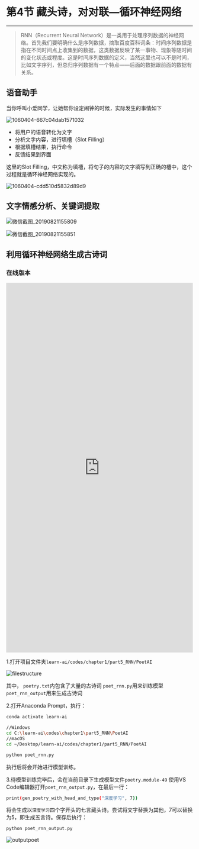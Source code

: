 # 第4节 藏头诗，对对联—循环神经网络

---

> RNN（Recurrent Neural Network）是一类用于处理序列数据的神经网络。首先我们要明确什么是序列数据，摘取百度百科词条：时间序列数据是指在不同时间点上收集到的数据，这类数据反映了某一事物、现象等随时间的变化状态或程度。这是时间序列数据的定义，当然这里也可以不是时间，比如文字序列，但总归序列数据有一个特点——后面的数据跟前面的数据有关系。

## 语音助手

当你呼叫小爱同学，让她帮你设定闹钟的时候，实际发生的事情如下

![1060404-667c04dab1571032](https://md.hass.live/1060404-667c04dab1571032.webp)

- 将用户的语音转化为文字
- 分析文字内容，进行填槽（Slot Filling）
- 根据填槽结果，执行命令
- 反馈结果到界面

这里的Slot Filling，中文称为填槽，将句子的内容的文字填写到正确的槽中，这个过程就是循环神经网络实现的。

![1060404-cdd510d5832d89d9](https://md.hass.live/1060404-cdd510d5832d89d9.webp)

## 文字情感分析、关键词提取

![微信截图_20190821155809](https://md.hass.live/%E5%BE%AE%E4%BF%A1%E6%88%AA%E5%9B%BE_20190821155809.png)

![微信截图_20190821155851](https://md.hass.live/%E5%BE%AE%E4%BF%A1%E6%88%AA%E5%9B%BE_20190821155851.png)

## 利用循环神经网络生成古诗词

### 在线版本

<center><iframe src="http://code.yuanzhuo.bnu.edu.cn" width="100%" height="1000" scrolling="no" border="0" frameborder="no" framespacing="0" allowfullscreen="true"> </iframe></center>

1.打开项目文件夹`learn-ai/codes/chapter1/part5_RNN/PoetAI`

![filestructure](https://md.hass.live/%E5%BE%AE%E4%BF%A1%E6%88%AA%E5%9B%BE_20190821153025.png)

其中，
`poetry.txt`内包含了大量的古诗词
`poet_rnn.py`用来训练模型
`poet_rnn_output`用来生成古诗词

2.打开Anaconda Prompt，执行：

```bash
conda activate learn-ai

//Windows
cd C:\learn-ai\codes\chapter1\part5_RNN\PoetAI
//macOS
cd ~/Desktop/learn-ai/codes/chapter1/part5_RNN/PoetAI

python poet_rnn.py
```

执行后将会开始进行模型训练。

3.待模型训练完毕后，会在当前目录下生成模型文件`poetry.module-49`
使用VS Code编辑器打开`poet_rnn_output.py`，在最后一行：

```bash
print(gen_poetry_with_head_and_type("深度学习", 7))
```

将会生成以`深度学习`四个字开头的七言藏头诗。尝试将文字替换为其他，7可以替换为5，即生成五言诗。保存后执行：

```bash
python poet_rnn_output.py
```

![outputpoet](https://md.hass.live/%E5%BE%AE%E4%BF%A1%E6%88%AA%E5%9B%BE_20190821153928.png)
